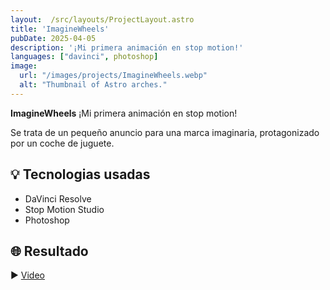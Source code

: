 ```yaml
---
layout:  /src/layouts/ProjectLayout.astro
title: 'ImagineWheels'
pubDate: 2025-04-05
description: '¡Mi primera animación en stop motion!'
languages: ["davinci", photoshop]
image:
  url: "/images/projects/ImagineWheels.webp"
  alt: "Thumbnail of Astro arches."
--- 
```


**ImagineWheels** ¡Mi primera animación en stop motion!

Se trata de un pequeño anuncio para una marca imaginaria, protagonizado por un coche de juguete.

## 💡 Tecnologias usadas

- DaVinci Resolve
- Stop Motion Studio
- Photoshop


## 🌐 Resultado

​▶️​ [Video](https://youtu.be/ZItJ1V2y78E?si=PQK-DLmsfTnIizWJ)